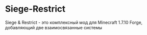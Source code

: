 # Siege-Restrict
Siege &amp; Restrict - это комплексный мод для Minecraft 1.7.10 Forge, добавляющий две взаимосвязанные системы
